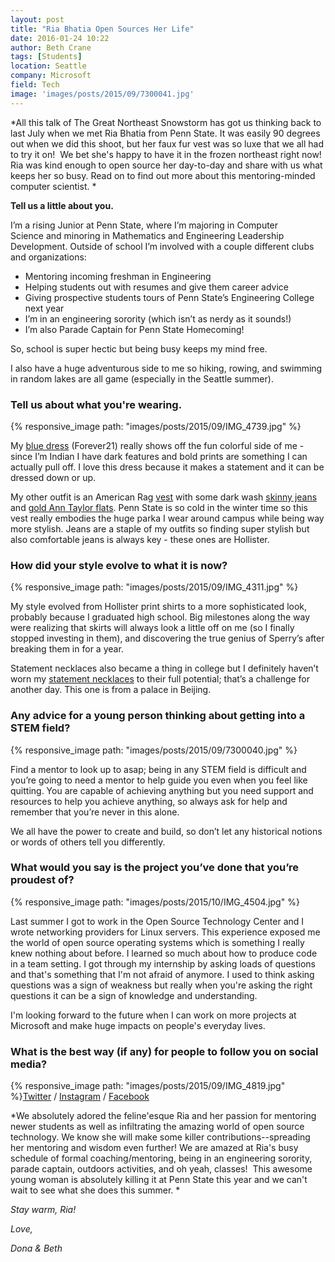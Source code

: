 ```yaml
---
layout: post
title: "Ria Bhatia Open Sources Her Life"
date: 2016-01-24 10:22
author: Beth Crane
tags: [Students]
location: Seattle
company: Microsoft
field: Tech
image: 'images/posts/2015/09/7300041.jpg'
---
```


*All this talk of The Great Northeast Snowstorm has got us thinking back to last July when we met Ria Bhatia from Penn State. It was easily 90 degrees out when we did this shoot, but her faux fur vest was so luxe that we all had to try it on!  We bet she's happy to have it in the frozen northeast right now! Ria was kind enough to open source her day-to-day and share with us what keeps her so busy. Read on to find out more about this mentoring-minded computer scientist. *

**Tell us a little about you.**

I’m a rising Junior at Penn State, where I’m majoring in Computer Science and minoring in Mathematics and Engineering Leadership Development. Outside of school I’m involved with a couple different clubs and organizations:

- Mentoring incoming freshman in Engineering
- Helping students out with resumes and give them career advice
- Giving prospective students tours of Penn State’s Engineering College next year
- I’m in an engineering sorority (which isn’t as nerdy as it sounds!)
- I’m also Parade Captain for Penn State Homecoming!

So, school is super hectic but being busy keeps my mind free.

I also have a huge adventurous side to me so hiking, rowing, and swimming in random lakes are all game (especially in the Seattle summer).

### Tell us about what you're wearing.

{% responsive_image path: "images/posts/2015/09/IMG_4739.jpg" %}

My [blue dress](http://amzn.to/1OG5FEh) (Forever21) really shows off the fun colorful side of me - since I’m Indian I have dark features and bold prints are something I can actually pull off. I love this dress because it makes a statement and it can be dressed down or up.

My other outfit is an American Rag [vest](http://amzn.to/1nGKOba) with some dark wash [skinny jeans](http://amzn.to/1OG5A3F) and [gold Ann Taylor flats](http://amzn.to/1ngvUYK). Penn State is so cold in the winter time so this vest really embodies the huge parka I wear around campus while being way more stylish. Jeans are a staple of my outfits so finding super stylish but also comfortable jeans is always key - these ones are Hollister.

### How did your style evolve to what it is now?

{% responsive_image path: "images/posts/2015/09/IMG_4311.jpg" %}

My style evolved from Hollister print shirts to a more sophisticated look, probably because I graduated high school. Big milestones along the way were realizing that skirts will always look a little off on me (so I finally stopped investing in them), and discovering the true genius of Sperry’s after breaking them in for a year.

Statement necklaces also became a thing in college but I definitely haven’t worn my [statement necklaces](http://amzn.to/1nGL1LA) to their full potential; that’s a challenge for another day. This one is from a palace in Beijing.

### Any advice for a young person thinking about getting into a STEM field?

{% responsive_image path: "images/posts/2015/09/7300040.jpg" %}

Find a mentor to look up to asap; being in any STEM field is difficult and you’re going to need a mentor to help guide you even when you feel like quitting. You are capable of achieving anything but you need support and resources to help you achieve anything, so always ask for help and remember that you’re never in this alone.

We all have the power to create and build, so don’t let any historical notions or words of others tell you differently.

### What would you say is the project you’ve done that you’re proudest of?

{% responsive_image path: "images/posts/2015/10/IMG_4504.jpg" %}

Last summer I got to work in the Open Source Technology Center and I wrote networking providers for Linux servers. This experience exposed me the world of open source operating systems which is something I really knew nothing about before. I learned so much about how to produce code in a team setting. I got through my internship by asking loads of questions and that's something that I'm not afraid of anymore. I used to think asking questions was a sign of weakness but really when you're asking the right questions it can be a sign of knowledge and understanding.

I'm looking forward to the future when I can work on more projects at Microsoft and make huge impacts on people's everyday lives.

### What is the best way (if any) for people to follow you on social media?

{% responsive_image path: "images/posts/2015/09/IMG_4819.jpg" %}[Twitter](http://twitter.com/rbitia) / [Instagram](http://instagram.com/rbitia) / [Facebook](http://facebook.com/rbitia)

*We absolutely adored the feline'esque Ria and her passion for mentoring newer students as well as infiltrating the amazing world of open source technology. We know she will make some killer contributions--spreading her mentoring and wisdom even further! We are amazed at Ria's busy schedule of formal coaching/mentoring, being in an engineering sorority, parade captain, outdoors activities, and oh yeah, classes!  This awesome young woman is absolutely killing it at Penn State this year and we can't wait to see what she does this summer. *

*Stay warm, Ria!*

*Love,*

*Dona & Beth*
